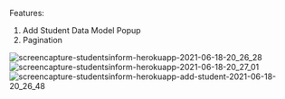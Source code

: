 

Features:
1) Add Student Data Model Popup
2) Pagination


![screencapture-studentsinform-herokuapp-2021-06-18-20_26_28](https://user-images.githubusercontent.com/59178005/122580763-ef53e000-d073-11eb-8bc7-0ded746f5d5c.png)
![screencapture-studentsinform-herokuapp-2021-06-18-20_27_01](https://user-images.githubusercontent.com/59178005/122580783-f37ffd80-d073-11eb-8478-2aba4f5d32a3.png)
![screencapture-studentsinform-herokuapp-add-student-2021-06-18-20_26_48](https://user-images.githubusercontent.com/59178005/122580793-f549c100-d073-11eb-8c11-c5f4134bf94d.png)
